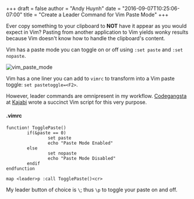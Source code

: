 +++
draft = false
author = "Andy Huynh"
date = "2016-09-07T10:25:06-07:00"
title = "Create a Leader Command for Vim Paste Mode"
+++

Ever copy something to your clipboard to **NOT** have it appear as you would expect in Vim? Pasting from another application to Vim yields wonky results because Vim doesn't know how to handle the clipboard's content.

Vim has a paste mode you can toggle on or off using `:set paste` and `:set nopaste`.

<img src="/images/vim_paste_mode.png" alt="vim_paste_mode" />

Vim has a one liner you can add to `vimrc` to transform <F2> into a Vim paste toggle: `set pastetoggle=<F2>`.

However, leader commands are omnipresent in my workflow. [Codegangsta](https://github.com/codegangsta) at [Kajabi](https://newkajabi.com/) wrote a succinct Vim script for this very purpose.

#### .vimrc
```
function! TogglePaste()
        if(&paste == 0)
                set paste
                echo "Paste Mode Enabled"
        else
                set nopaste
                echo "Paste Mode Disabled"
        endif
endfunction

map <leader>p :call TogglePaste()<cr>
```

My leader button of choice is `\`; thus `\p` to toggle your paste on and off.

